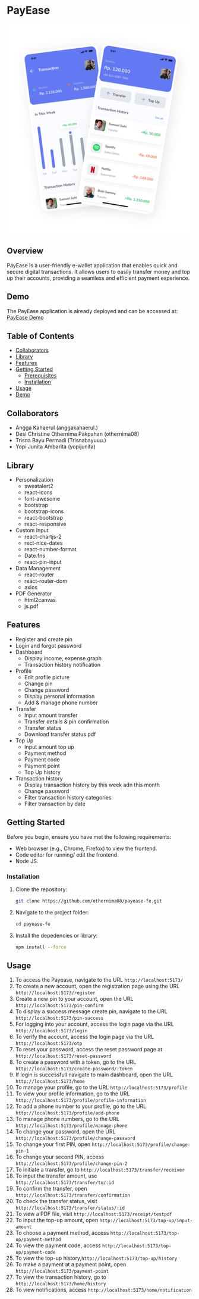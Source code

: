 # PayEase

![PayEase Logo](./src/assets/login-image/phone.png)


## Overview

PayEase is a user-friendly e-wallet application that enables quick and secure digital transactions. It allows users to easily transfer money and top up their accounts, providing a seamless and efficient payment experience.

## Demo

The PayEase application is already deployed and can be accessed at:
[PayEase Demo](https://payease-demo-app.com)

## Table of Contents

- [Collaborators](#colaborators)
- [Library](#library)
- [Features](#features)
- [Getting Started](#getting-started)
  - [Prerequisites](#prerequisites)
  - [Installation](#installation)
- [Usage](#usage)
- [Demo](#demo)

## Collaborators
- Angga Kahaerul (anggakahaerul.)
- Desi Christine Othernima Pakpahan (othernima08)
- Trisna Bayu Permadi (Trisnabayuuu.)
- Yopi Junita Ambarita (yopijunita)


## Library
-  Personalization
    - sweatalert2
    - react-icons
    - font-awesome
    - bootstrap
    - bootstrap-icons
    - react-bootstrap
    - react-responsive
-  Custom Input
    - react-chartjs-2
    - rect-nice-dates
    - react-number-format
    - Date.fns
    - react-pin-input
-  Data Management
    - react-router
    - react-router-dom
    - axios
-  PDF Generator
    - html2canvas
    - js.pdf

## Features

- Register and create pin
- Login and forgot password
- Dashboard 
    - Display income, expense graph
    - Transaction history notification
- Profile
    - Edit profile picture
    - Change pin
    - Change password
    - Display personal information
    - Add & manage phone number
- Transfer
    - Input amount transfer
    - Transfer details & pin confirmation
    - Transfer status
    - Download transfer status pdf
- Top Up
    - Input amount top up
    - Payment method
    - Payment code
    - Payment point
    - Top Up history
- Transaction history
    - Display transaction history by this week adn this month
    - Change password
    - Filter transaction history categories
    - Filter transaction by date

## Getting Started

Before you begin, ensure you have met the following requirements:

- Web browser (e.g., Chrome, Firefox) to view the frontend.
- Code editor for running/ edit the frontend.
- Node JS.

### Installation

1. Clone the repository:

   ```sh
   git clone https://github.com/othernima08/payease-fe.git

2. Navigate to the project folder:

   ```sh
   cd payease-fe

3. Install the depedencies or library:

   ```sh
   npm install --force

## Usage

1. To access the Payease, navigate to the URL ```http://localhost:5173/```
2. To create a new account, open the registration page using the URL ```http://localhost:5173/register```
3. Create a new pin to your account, open the URL ```http://localhost:5173/pin-confirm```
4. To display a success message create pin, navigate to the URL ```http://localhost:5173/pin-success```
5. For logging into your account, access the login page via the URL ```http://localhost:5173/login```
6. To verify the account, access the login page via the URL ```http://localhost:5173/otp```
7. To reset your password, access the reset password page at  ```http://localhost:5173/reset-password```
8. To create a password with a token, go to the URL  ```http://localhost:5173/create-password/:token```
9. If login is successfull navigate to main dashboard, open the URL ```http://localhost:5173/home```
10. To manage your profile, go to the URL ```http://localhost:5173/profile```
11. To view your profile information, go to the URL ```http://localhost:5173/profile/profile-information```
12. To add a phone number to your profile, go to the URL ```http://localhost:5173/profile/add-phone```
13. To manage phone numbers, go to the URL ```http://localhost:5173/profile/manage-phone```
14. To change your password, open the URL ```http://localhost:5173/profile/change-password```
15. To change your first PIN, open ```http://localhost:5173/profile/change-pin-1``` 
16. To change your second PIN, access ```http://localhost:5173/profile/change-pin-2```
17. To initiate a transfer, go to ```http://localhost:5173/transfer/receiver```
18. To input the transfer amount, use ```http://localhost:5173/transfer/to/:id```
19. To confirm the transfer, open  ```http://localhost:5173/transfer/confirmation```
20. To check the transfer status, visit ```http://localhost:5173/transfer/status/:id```
21. To view a PDF file, visit ```http://localhost:5173/receipt/testpdf```
24. To input the top-up amount, open  ```http://localhost:5173/top-up/input-amount```
25. To choose a payment method, access ```http://localhost:5173/top-up/payment-method```
23. To view the payment code, access ```http://localhost:5173/top-up/payment-code```
26. To view the top-up history,```http://localhost:5173/top-up/history```
27. To make a payment at a payment point, open ```http://localhost:5173/payment-point```
28. To view the transaction history, go to ```http://localhost:5173/home/history```
29. To view notifications, access ```http://localhost:5173/home/notification```






